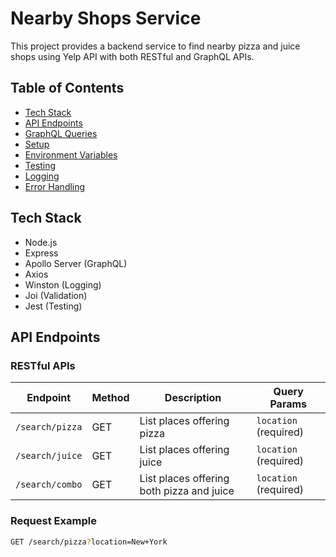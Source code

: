 # Nearby Shops Service

This project provides a backend service to find nearby pizza and juice shops using Yelp API with both RESTful and GraphQL APIs.

## Table of Contents
- [Tech Stack](#tech-stack)
- [API Endpoints](#api-endpoints)
- [GraphQL Queries](#graphql-queries)
- [Setup](#setup)
- [Environment Variables](#environment-variables)
- [Testing](#testing)
- [Logging](#logging)
- [Error Handling](#error-handling)

## Tech Stack
- Node.js
- Express
- Apollo Server (GraphQL)
- Axios
- Winston (Logging)
- Joi (Validation)
- Jest (Testing)

## API Endpoints
### RESTful APIs
| Endpoint           | Method | Description                 | Query Params       |
|-----------------|-------|--------------------------|---------------|
| `/search/pizza` | GET   | List places offering pizza | `location` (required) |
| `/search/juice` | GET   | List places offering juice | `location` (required) |
| `/search/combo` | GET   | List places offering both pizza and juice | `location` (required) |

### Request Example
```bash
GET /search/pizza?location=New+York
